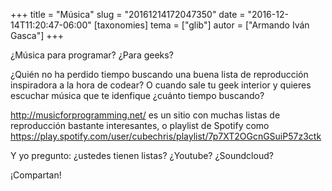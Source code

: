 +++
title = "Música"
slug = "20161214172047350"
date = "2016-12-14T11:20:47-06:00"
[taxonomies]
tema = ["glib"]
autor = ["Armando Iván Gasca"]
+++

¿Música para programar? ¿Para geeks?

<!-- more -->
¿Quién no ha perdido tiempo buscando una buena lista de reproducción
inspiradora a la hora de codear? O cuando sale tu geek interior y
quieres escuchar música que te idenfique ¿cuánto tiempo buscando?

<http://musicforprogramming.net/> es un sitio con muchas listas de
reproducción bastante interesantes, o playlist de Spotify como
<https://play.spotify.com/user/cubechris/playlist/7p7XT2OGcnGSuiP57z3ctk>

Y yo pregunto: ¿ustedes tienen listas? ¿Youtube? ¿Soundcloud?

¡Compartan!
